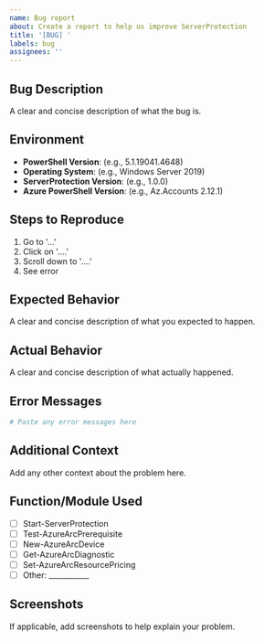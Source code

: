 ```yaml
---
name: Bug report
about: Create a report to help us improve ServerProtection
title: '[BUG] '
labels: bug
assignees: ''
---
```


## Bug Description
A clear and concise description of what the bug is.

## Environment
- **PowerShell Version**: (e.g., 5.1.19041.4648)
- **Operating System**: (e.g., Windows Server 2019)
- **ServerProtection Version**: (e.g., 1.0.0)
- **Azure PowerShell Version**: (e.g., Az.Accounts 2.12.1)

## Steps to Reproduce
1. Go to '...'
2. Click on '....'
3. Scroll down to '....'
4. See error

## Expected Behavior
A clear and concise description of what you expected to happen.

## Actual Behavior
A clear and concise description of what actually happened.

## Error Messages
```powershell
# Paste any error messages here
```

## Additional Context
Add any other context about the problem here.

## Function/Module Used
- [ ] Start-ServerProtection
- [ ] Test-AzureArcPrerequisite
- [ ] New-AzureArcDevice
- [ ] Get-AzureArcDiagnostic
- [ ] Set-AzureArcResourcePricing
- [ ] Other: ___________

## Screenshots
If applicable, add screenshots to help explain your problem.
